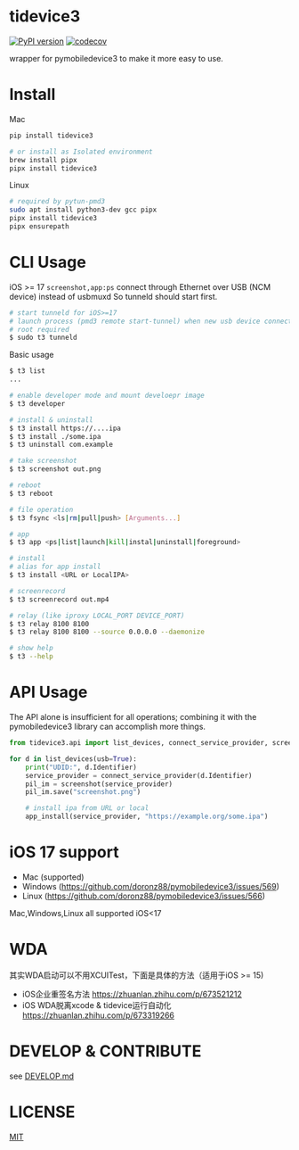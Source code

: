 # tidevice3
[![PyPI version](https://badge.fury.io/py/tidevice3.svg)](https://badge.fury.io/py/tidevice3)
[![codecov](https://codecov.io/gh/codeskyblue/tidevice3/graph/badge.svg?token=twFRe9igek)](https://codecov.io/gh/codeskyblue/tidevice3)

wrapper for pymobiledevice3 to make it more easy to use.


# Install

Mac

```bash
pip install tidevice3

# or install as Isolated environment
brew install pipx
pipx install tidevice3
```

Linux

```bash
# required by pytun-pmd3
sudo apt install python3-dev gcc pipx
pipx install tidevice3
pipx ensurepath
```

# CLI Usage

iOS >= 17 `screenshot,app:ps` connect through Ethernet over USB (NCM device) instead of usbmuxd
So tunneld should start first.

```bash
# start tunneld for iOS>=17
# launch process (pmd3 remote start-tunnel) when new usb device connected
# root required
$ sudo t3 tunneld
```

Basic usage

```bash
$ t3 list
...

# enable developer mode and mount develoepr image
$ t3 developer

# install & uninstall
$ t3 install https://....ipa
$ t3 install ./some.ipa
$ t3 uninstall com.example

# take screenshot
$ t3 screenshot out.png

# reboot
$ t3 reboot

# file operation
$ t3 fsync <ls|rm|pull|push> [Arguments...]

# app
$ t3 app <ps|list|launch|kill|instal|uninstall|foreground>

# install
# alias for app install
$ t3 install <URL or LocalIPA>

# screenrecord
$ t3 screenrecord out.mp4

# relay (like iproxy LOCAL_PORT DEVICE_PORT)
$ t3 relay 8100 8100
$ t3 relay 8100 8100 --source 0.0.0.0 --daemonize

# show help
$ t3 --help
```

# API Usage
The API alone is insufficient for all operations; combining it with the pymobiledevice3 library can accomplish more things.

```python
from tidevice3.api import list_devices, connect_service_provider, screenshot, app_install

for d in list_devices(usb=True):
    print("UDID:", d.Identifier)
    service_provider = connect_service_provider(d.Identifier)
    pil_im = screenshot(service_provider)
    pil_im.save("screenshot.png")

    # install ipa from URL or local
    app_install(service_provider, "https://example.org/some.ipa")
```

# iOS 17 support
- Mac (supported)
- Windows (https://github.com/doronz88/pymobiledevice3/issues/569)
- Linux (https://github.com/doronz88/pymobiledevice3/issues/566)

Mac,Windows,Linux all supported iOS<17

# WDA
其实WDA启动可以不用XCUITest，下面是具体的方法（适用于iOS >= 15)

- iOS企业重签名方法 https://zhuanlan.zhihu.com/p/673521212
- iOS WDA脱离xcode & tidevice运行自动化 https://zhuanlan.zhihu.com/p/673319266

# DEVELOP & CONTRIBUTE
see [DEVELOP.md](DEVELOP.md)

# LICENSE
[MIT](LICENSE)
